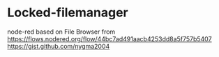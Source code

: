# Locked-filemanager
node-red based on File Browser from
https://flows.nodered.org/flow/44bc7ad491aacb4253dd8a5f757b5407
https://gist.github.com/nygma2004
